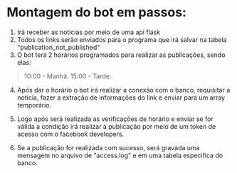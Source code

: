 # Montagem do bot em passos:

1. Irá receber as noticias por meio de uma api flask
2. Todos os links serão enviados para o programa que irá salvar na tabela "publication_not_published" 
3. O bot terá 2 horários programados para realizar as publicações, sendo elas: 

> 10:00 - Manhã.
> 15:00 - Tarde.

4. Após dar o horário o bot irá realizar a conexão com o banco, requisitar a noticia, fazer a extração de informações do link e enviar para um array temporário.

5. Logo após será realizada as verificações de horário e enviar se for válida a condição irá realizar a publicação por meio de um token de acesso com o facebook developers.

6. Se a publicação for realizada com sucesso, será gravada uma mensagem no arquivo de "access.log" e em uma tabela especifica do banco.
